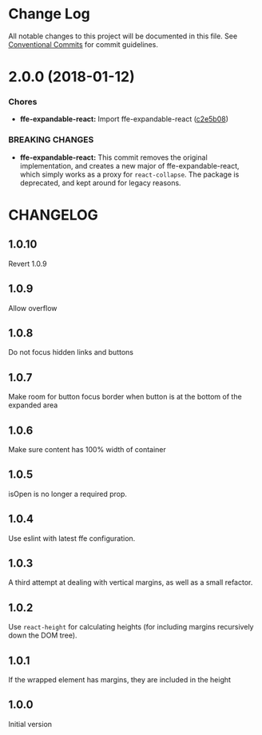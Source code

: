 # Change Log

All notable changes to this project will be documented in this file.
See [Conventional Commits](https://conventionalcommits.org) for commit guidelines.

<a name="2.0.0"></a>
# 2.0.0 (2018-01-12)


### Chores

* **ffe-expandable-react:** Import ffe-expandable-react ([c2e5b08](***REMOVED***))


### BREAKING CHANGES

* **ffe-expandable-react:** This commit removes the original implementation,
and creates a new major of ffe-expandable-react, which simply
works as a proxy for `react-collapse`. The package is deprecated,
and kept around for legacy reasons.




# CHANGELOG

## 1.0.10

Revert 1.0.9

## 1.0.9

Allow overflow

## 1.0.8

Do not focus hidden links and buttons

## 1.0.7

Make room for button focus border when button is at the bottom of the expanded area

## 1.0.6

Make sure content has 100% width of container

## 1.0.5

isOpen is no longer a required prop.

## 1.0.4

Use eslint with latest ffe configuration.

## 1.0.3

A third attempt at dealing with vertical margins, as well as a small refactor.

## 1.0.2

Use `react-height` for calculating heights (for including margins recursively down the DOM tree).

## 1.0.1

If the wrapped element has margins, they are included in the height

## 1.0.0

Initial version

